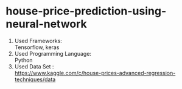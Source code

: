 # house-price-prediction-using-neural-network

1. Used Frameworks:<br>
  	Tensorflow, keras<br>
2. Used Programming Language:<br>
   	Python<br>
3. Used Data Set :<br>
 	https://www.kaggle.com/c/house-prices-advanced-regression-techniques/data
 

